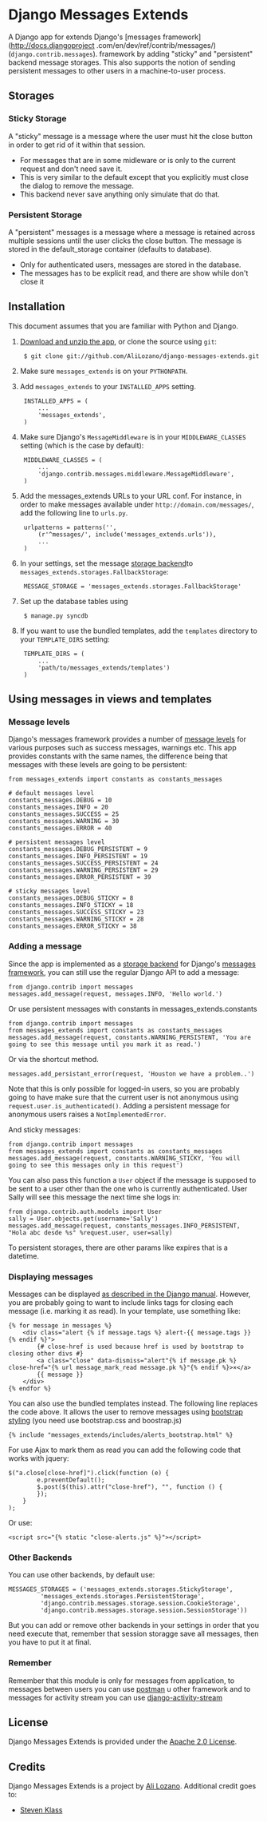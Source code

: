 Django Messages Extends
==========================

A Django app for extends Django's [messages framework](http://docs.djangoproject
.com/en/dev/ref/contrib/messages/) (`django.contrib.messages`). framework by adding "sticky"  and
 "persistent" backend message storages.  This also supports the notion of sending
 persistent messages to other users in a machine-to-user process.


## Storages ##

### Sticky Storage ###

A "sticky" message is a message where the user must hit the close button in order to get rid of
it within that session.

* For messages that are in some midleware or is only to the current request and don't need save it.
* This is very similar to the default except that you explicitly must close the dialog to remove
the message.
* This backend never save anything only simulate that do that.


### Persistent Storage ###

A "persistent" messages is a message where a message is retained across multiple sessions until
the user clicks the close button.  The message is stored in the default_storage container
(defaults to database).

* Only for authenticated users, messages are stored in the database.
* The messages has to be explicit read, and there are show while don't close it

Installation
------------

This document assumes that you are familiar with Python and Django.

1. [Download and unzip the app](https://github.com/AliLozano/django-messages-extends),
or clone the source using `git`:

        $ git clone git://github.com/AliLozano/django-messages-extends.git

2. Make sure `messages_extends` is on your `PYTHONPATH`.
3. Add `messages_extends` to your `INSTALLED_APPS` setting.

        INSTALLED_APPS = (
            ...
            'messages_extends',
        )

4. Make sure Django's `MessageMiddleware` is in your `MIDDLEWARE_CLASSES` setting (which is the
case by default):

        MIDDLEWARE_CLASSES = (
            ...
            'django.contrib.messages.middleware.MessageMiddleware',
        )

5. Add the messages_extends URLs to your URL conf. For instance, in order to make messages
available under `http://domain.com/messages/`, add the following line to `urls.py`.

        urlpatterns = patterns('',
            (r'^messages/', include('messages_extends.urls')),
            ...
        )

6. In your settings, set the message [storage backend](http://docs.djangoproject.com/en/dev/ref/contrib/messages/#message-storage-backends)to `messages_extends.storages.FallbackStorage`:

        MESSAGE_STORAGE = 'messages_extends.storages.FallbackStorage'

7. Set up the database tables using

	    $ manage.py syncdb

8. If you want to use the bundled templates, add the `templates` directory to your
`TEMPLATE_DIRS` setting:

        TEMPLATE_DIRS = (
            ...
            'path/to/messages_extends/templates')
        )


Using messages in views and templates
-------------------------------------

### Message levels ###

Django's messages framework provides a number of [message levels](http://docs.djangoproject.com/en/dev/ref/contrib/messages/#message-levels)
for various purposes such as success messages, warnings etc. This app provides constants with the
 same names, the difference being that messages with these levels are going to be persistent:

    from messages_extends import constants as constants_messages

    # default messages level
    constants_messages.DEBUG = 10
    constants_messages.INFO = 20
    constants_messages.SUCCESS = 25
    constants_messages.WARNING = 30
    constants_messages.ERROR = 40

    # persistent messages level
    constants_messages.DEBUG_PERSISTENT = 9
    constants_messages.INFO_PERSISTENT = 19
    constants_messages.SUCCESS_PERSISTENT = 24
    constants_messages.WARNING_PERSISTENT = 29
    constants_messages.ERROR_PERSISTENT = 39

    # sticky messages level
    constants_messages.DEBUG_STICKY = 8
    constants_messages.INFO_STICKY = 18
    constants_messages.SUCCESS_STICKY = 23
    constants_messages.WARNING_STICKY = 28
    constants_messages.ERROR_STICKY = 38

### Adding a message ###

Since the app is implemented as a [storage backend](http://docs.djangoproject.com/en/dev/ref/contrib/messages/#message-storage-backends)
for Django's [messages framework](http://docs.djangoproject.com/en/dev/ref/contrib/messages/), you
can still use the regular Django API to add a message:

    from django.contrib import messages
    messages.add_message(request, messages.INFO, 'Hello world.')

Or use persistent messages with constants in messages_extends.constants

    from django.contrib import messages
    from messages_extends import constants as constants_messages
    messages.add_message(request, constants.WARNING_PERSISTENT, 'You are going to see this message until you mark it as read.')

Or via the shortcut method.

    messages.add_persistant_error(request, 'Houston we have a problem..')

Note that this is only possible for logged-in users, so you are probably going to have make sure
that the current user is not anonymous using `request.user.is_authenticated()`. Adding a
persistent message for anonymous users raises a `NotImplementedError`.

And sticky messages:

    from django.contrib import messages
    from messages_extends import constants as constants_messages
    messages.add_message(request, constants.WARNING_STICKY, 'You will going to see this messages only in this request')

You can also pass this function a `User` object if the message is supposed to be sent to a user
other than the one who is currently authenticated. User Sally will see this message the next time
 she logs in:

    from django.contrib.auth.models import User
    sally = User.objects.get(username='Sally')
    messages.add_message(request, constants_messages.INFO_PERSISTENT, "Hola abc desde %s" %request.user, user=sally)

To persistent storages, there are other params like expires that is a datetime.

### Displaying messages ###

Messages can be displayed [as described in the Django manual](http://docs.djangoproject.com/en/dev/ref/contrib/messages/#displaying-messages).
However, you are probably going to want to include links tags for closing each message (i.e.
marking it as read). In your template, use something like:

    {% for message in messages %}
        <div class="alert {% if message.tags %} alert-{{ message.tags }} {% endif %}">
            {# close-href is used because href is used by bootstrap to closing other divs #}
            <a class="close" data-dismiss="alert"{% if message.pk %} close-href="{% url message_mark_read message.pk %}"{% endif %}>×</a>
            {{ message }}
        </div>
    {% endfor %}


You can also use the bundled templates instead. The following line replaces the code above. It
allows the user to remove messages using [bootstrap styling](http://twitter.github.com/bootstrap/)
(you need use bootstrap.css and boostrap.js)

    {% include "messages_extends/includes/alerts_bootstrap.html" %}

For use Ajax to mark them as read you can add the following code that works with jquery:

    $("a.close[close-href]").click(function (e) {
            e.preventDefault();
            $.post($(this).attr("close-href"), "", function () {
            });
        }
    );
Or use:

    <script src="{% static "close-alerts.js" %}"></script>

### Other Backends ###

You can use other backends, by default use:

    MESSAGES_STORAGES = ('messages_extends.storages.StickyStorage',
             'messages_extends.storages.PersistentStorage',
             'django.contrib.messages.storage.session.CookieStorage',
             'django.contrib.messages.storage.session.SessionStorage'))

But you can add or remove other backends in your settings in order that you need execute that,
remember that session storagge save all messages, then you have to put it at final.

### Remember ###
Remember that this module is only for messages from application, to messages between users you can
use [postman](https://bitbucket.org/psam/django-postman) u other framework and to messages for
activity stream you can use [django-activity-stream](https://github.com/justquick/django-activity-stream)


## License ##

Django Messages Extends is provided under the [Apache 2.0 License](http://www.apache.org/licenses/LICENSE-2.0).


## Credits ##

Django Messages Extends is a project by [Ali Lozano](alilozanoc@gmail.com).  Additional credit
goes to:
  * [Steven Klass](sklass@pointcircle.com)
